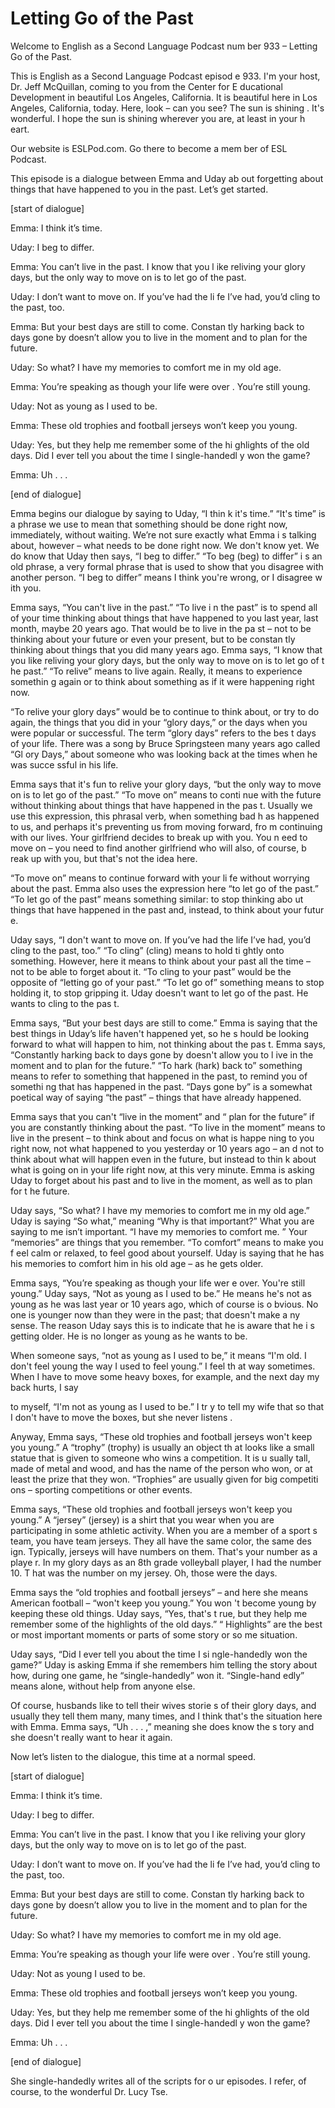 # Letting Go of the Past

Welcome to English as a Second Language Podcast num ber 933 – Letting Go of the Past.

This is English as a Second Language Podcast episod e 933. I'm your host, Dr. Jeff McQuillan, coming to you from the Center for E ducational Development in beautiful Los Angeles, California. It is beautiful here in Los Angeles, California, today. Here, look – can you see? The sun is shining . It's wonderful. I hope the sun is shining wherever you are, at least in your h eart.

Our website is ESLPod.com. Go there to become a mem ber of ESL Podcast.

This episode is a dialogue between Emma and Uday ab out forgetting about things that have happened to you in the past. Let’s  get started.

[start of dialogue]

Emma: I think it’s time.

Uday: I beg to differ.

Emma: You can’t live in the past. I know that you l ike reliving your glory days, but the only way to move on is to let go of the past.

Uday: I don’t want to move on. If you’ve had the li fe I’ve had, you’d cling to the past, too.

Emma: But your best days are still to come. Constan tly harking back to days gone by doesn’t allow you to live in the moment and  to plan for the future.

Uday: So what? I have my memories to comfort me in my old age.

Emma: You’re speaking as though your life were over . You’re still young.

Uday: Not as young as I used to be.

Emma: These old trophies and football jerseys won’t  keep you young.

Uday: Yes, but they help me remember some of the hi ghlights of the old days. Did I ever tell you about the time I single-handedl y won the game?

Emma: Uh . . .

[end of dialogue]

Emma begins our dialogue by saying to Uday, “I thin k it's time.” “It's time” is a phrase we use to mean that something should be done  right now, immediately, without waiting. We’re not sure exactly what Emma i s talking about, however – what needs to be done right now. We don't know yet.  We do know that Uday then says, “I beg to differ.” “To beg (beg) to differ” i s an old phrase, a very formal phrase that is used to show that you disagree with another person. “I beg to differ” means I think you're wrong, or I disagree w ith you.

Emma says, “You can't live in the past.” “To live i n the past” is to spend all of your time thinking about things that have happened to you last year, last month, maybe 20 years ago. That would be to live in the pa st – not to be thinking about your future or even your present, but to be constan tly thinking about things that you did many years ago. Emma says, “I know that you  like reliving your glory days, but the only way to move on is to let go of t he past.” “To relive” means to live again. Really, it means to experience somethin g again or to think about something as if it were happening right now.

“To relive your glory days” would be to continue to  think about, or try to do again, the things that you did in your “glory days,” or the days when you were popular or successful. The term “glory days” refers to the bes t days of your life. There was a song by Bruce Springsteen many years ago called “Gl ory Days,” about someone who was looking back at the times when he was succe ssful in his life.

Emma says that it's fun to relive your glory days, “but the only way to move on is to let go of the past.” “To move on” means to conti nue with the future without thinking about things that have happened in the pas t. Usually we use this expression, this phrasal verb, when something bad h as happened to us, and perhaps it's preventing us from moving forward, fro m continuing with our lives. Your girlfriend decides to break up with you. You n eed to move on – you need to find another girlfriend who will also, of course, b reak up with you, but that's not the idea here.

“To move on” means to continue forward with your li fe without worrying about the past. Emma also uses the expression here “to let go  of the past.” “To let go of the past” means something similar: to stop thinking abo ut things that have happened in the past and, instead, to think about your futur e.

Uday says, “I don't want to move on. If you’ve had the life I’ve had, you’d cling to the past, too.” “To cling” (cling) means to hold ti ghtly onto something. However, here it means to think about your past all the time  – not to be able to forget about it. “To cling to your past” would be the opposite of “letting go of your past.” “To let go of” something means to stop holding it, to stop gripping it. Uday doesn't want to let go of the past. He wants to cling to the pas t.

Emma says, “But your best days are still to come.” Emma is saying that the best things in Uday’s life haven't happened yet, so he s hould be looking forward to what will happen to him, not thinking about the pas t. Emma says, “Constantly harking back to days gone by doesn't allow you to l ive in the moment and to plan for the future.” “To hark (hark) back to” something  means to refer to something that happened in the past, to remind you of somethi ng that has happened in the past. “Days gone by” is a somewhat poetical way of saying “the past” – things that have already happened.

Emma says that you can't “live in the moment” and “ plan for the future” if you are constantly thinking about the past. “To live in the  moment” means to live in the present – to think about and focus on what is happe ning to you right now, not what happened to you yesterday or 10 years ago – an d not to think about what will happen even in the future, but instead to thin k about what is going on in your life right now, at this very minute. Emma is asking  Uday to forget about his past and to live in the moment, as well as to plan for t he future.

Uday says, “So what? I have my memories to comfort me in my old age.” Uday is saying “So what,” meaning “Why is that important?” What you are saying to me isn’t important. “I have my memories to comfort me. ” Your “memories” are things that you remember. “To comfort” means to make you f eel calm or relaxed, to feel good about yourself. Uday is saying that he has his  memories to comfort him in his old age – as he gets older.

Emma says, “You’re speaking as though your life wer e over. You're still young.” Uday says, “Not as young as I used to be.” He means  he's not as young as he was last year or 10 years ago, which of course is o bvious. No one is younger now than they were in the past; that doesn't make a ny sense. The reason Uday says this is to indicate that he is aware that he i s getting older. He is no longer as young as he wants to be.

When someone says, “not as young as I used to be,” it means “I'm old. I don't feel young the way I used to feel young.” I feel th at way sometimes. When I have to move some heavy boxes, for example, and the next  day my back hurts, I say

to myself, “I'm not as young as I used to be.” I tr y to tell my wife that so that I don't have to move the boxes, but she never listens .

Anyway, Emma says, “These old trophies and football  jerseys won't keep you young.” A “trophy” (trophy) is usually an object th at looks like a small statue that is given to someone who wins a competition. It is u sually tall, made of metal and wood, and has the name of the person who won, or at  least the prize that they won. “Trophies” are usually given for big competiti ons – sporting competitions or other events.

Emma says, “These old trophies and football jerseys  won't keep you young.” A “jersey” (jersey) is a shirt that you wear when you  are participating in some athletic activity. When you are a member of a sport s team, you have team jerseys. They all have the same color, the same des ign. Typically, jerseys will have numbers on them. That's your number as a playe r. In my glory days as an 8th grade volleyball player, I had the number 10. T hat was the number on my jersey. Oh, those were the days.

Emma says the “old trophies and football jerseys” –  and here she means American football – “won't keep you young.” You won 't become young by keeping these old things. Uday says, “Yes, that's t rue, but they help me remember some of the highlights of the old days.” “ Highlights” are the best or most important moments or parts of some story or so me situation.

Uday says, “Did I ever tell you about the time I si ngle-handedly won the game?” Uday is asking Emma if she remembers him telling the story about how, during one game, he “single-handedly” won it. “Single-hand edly” means alone, without help from anyone else.

Of course, husbands like to tell their wives storie s of their glory days, and usually they tell them many, many times, and I think that's  the situation here with Emma. Emma says, “Uh . . . ,” meaning she does know the s tory and she doesn't really want to hear it again.

Now let’s listen to the dialogue, this time at a normal speed.

[start of dialogue]

Emma: I think it’s time.

Uday: I beg to differ.

Emma: You can’t live in the past. I know that you l ike reliving your glory days, but the only way to move on is to let go of the past.

Uday: I don’t want to move on. If you’ve had the li fe I’ve had, you’d cling to the past, too.

Emma: But your best days are still to come. Constan tly harking back to days gone by doesn’t allow you to live in the moment and  to plan for the future.

Uday: So what? I have my memories to comfort me in my old age.

Emma: You’re speaking as though your life were over . You’re still young.

Uday: Not as young I used to be.

Emma: These old trophies and football jerseys won’t  keep you young.

Uday: Yes, but they help me remember some of the hi ghlights of the old days. Did I ever tell you about the time I single-handedl y won the game?

Emma: Uh . . .

[end of dialogue]

She single-handedly writes all of the scripts for o ur episodes. I refer, of course, to the wonderful Dr. Lucy Tse.

